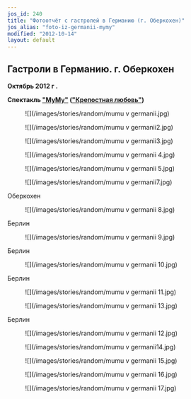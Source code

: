 ```yaml
---
jos_id: 240
title: "Фотоотчёт с гастролей в Германию (г. Оберкохен)"
jos_alias: "foto-iz-germanii-mymy"
modified: "2012-10-14"
layout: default
---
```


## Гастроли в Германию. г. Оберкохен

**Октябрь 2012 г .**

**Спектакль ["МуМу"](46-mumu.html) (["Крепостная любовь"](46-mumu.html))**

<figure>
![](/images/stories/random/mumu v germanii.jpg)
</figure>

<figure>
![](/images/stories/random/mumu v germanii2.jpg)
</figure>

<figure>
![](/images/stories/random/mumu v germanii3.jpg)
</figure>

<figure>
![](/images/stories/random/mumu v germanii 4.jpg)
</figure>

<figure>
![](/images/stories/random/mumu v germanii 5.jpg)
</figure>

<figure>
![](/images/stories/random/mumu v germanii7.jpg)
</figure>

Оберкохен

<figure>
![](/images/stories/random/mumu v germanii 8.jpg)
</figure>

Берлин

<figure>
![](/images/stories/random/mumu v germanii 9.jpg)
</figure>

Берлин

<figure>
![](/images/stories/random/mumu v germanii 10.jpg)
</figure>

Берлин

<figure>
![](/images/stories/random/mumu v germanii 11.jpg)
</figure>

<figure>
![](/images/stories/random/mumu v germanii 13.jpg)
</figure>

Берлин

<figure>
![](/images/stories/random/mumu v germanii 12.jpg)
</figure>

<figure>
![](/images/stories/random/mumu v germanii14.jpg)
</figure>

<figure>
![](/images/stories/random/mumu v germanii 15.jpg)
</figure>

<figure>
![](/images/stories/random/mumu v germanii 16.jpg)
</figure>

<figure>
![](/images/stories/random/mumu v germanii 17.jpg)
</figure>

